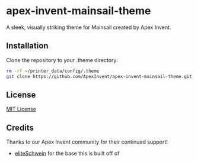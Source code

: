 # apex-invent-mainsail-theme
A sleek, visually striking theme for Mainsail created by Apex Invent.

## Installation
Clone the repository to your .theme directory:
```bash
rm -rf ~/printer_data/config/.theme 
git clone https://github.com/ApexInvent/apex-invent-mainsail-theme.git ~/printer_data/config/.theme
```

## License
[MIT License](./LICENSE)

## Credits
Thanks to our Apex Invent community for their continued support!

* [eliteSchwein](https://github.com/eliteSchwein/acryl-fluidd-mainsail-theme) for the base this is built off of